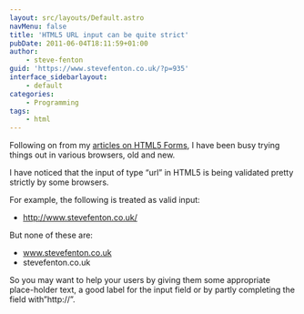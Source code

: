 ```yaml
---
layout: src/layouts/Default.astro
navMenu: false
title: 'HTML5 URL input can be quite strict'
pubDate: 2011-06-04T18:11:59+01:00
author:
    - steve-fenton
guid: 'https://www.stevefenton.co.uk/?p=935'
interface_sidebarlayout:
    - default
categories:
    - Programming
tags:
    - html
---
```


Following on from my [articles on HTML5 Forms](https://www.stevefenton.co.uk/2011/05/HTML-5-Forms-Summary/), I have been busy trying things out in various browsers, old and new.

I have noticed that the input of type “url” in HTML5 is being validated pretty strictly by some browsers.

For example, the following is treated as valid input:

- http://www.stevefenton.co.uk/

But none of these are:

- www.stevefenton.co.uk
- stevefenton.co.uk

So you may want to help your users by giving them some appropriate place-holder text, a good label for the input field or by partly completing the field with”http://”.